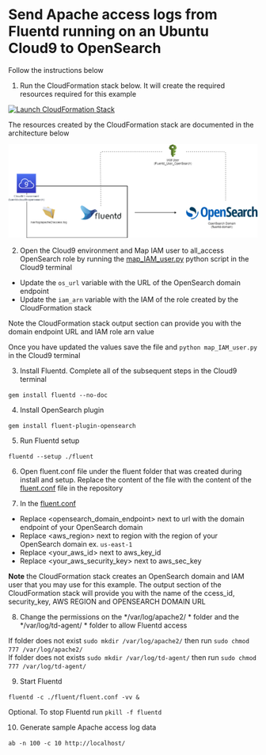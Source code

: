 # Send Apache access logs from Fluentd running on an Ubuntu Cloud9 to OpenSearch

Follow the instructions below

1. Run the CloudFormation stack below. It will create the required resources required for this example

[![Launch CloudFormation Stack](https://sharkech-public.s3.amazonaws.com/misc-public/cloudformation-launch-stack.png)](https://console.aws.amazon.com/cloudformation/home#/stacks/new?stackName=fluentd-demo-opensearch&templateURL=https://sharkech-public.s3.amazonaws.com/misc-public/fluentd_cloud9_opensearch.yml)
  
The resources created by the CloudFormation stack are documented in the architecture below

<img width="650" alt="Fluentd_cloud9_Architecture" src="https://github.com/ev2900/CloudFormation_Examples/blob/main/Architecture%20Diagrams%20for%20README/fluentd_cloud9_opensearch_yml.png">

2. Open the Cloud9 environment and Map IAM user to all_access OpenSearch role by running the [map_IAM_user.py](https://github.com/ev2900/Fluentd_Examples/blob/main/Cloud9_Apache_Logs_OpenSearch/map_IAM_user.py) python script in the Cloud9 terminal

* Update the ```os_url``` variable with the URL of the OpenSearch domain endpoint 
* Update the ```iam_arn``` variable with the IAM of the role created by the CloudFormation stack

Note the CloudFormation stack output section can provide you with the domain endpoint URL and IAM role arn value

Once you have updated the values save the file and ```python map_IAM_user.py``` in the Cloud9 terminal 

3. Install Fluentd. Complete all of the subsequent steps in the Cloud9 terminal

```gem install fluentd --no-doc```

4. Install OpenSearch plugin

```gem install fluent-plugin-opensearch```

5. Run Fluentd setup

```fluentd --setup ./fluent```

6. Open fluent.conf file under the fluent folder that was created during install and setup. Replace the content of the file with the content of the [fluent.conf](https://github.com/ev2900/Fluentd_Examples/blob/main/Cloud9_Apache_Logs_OpenSearch/fluent.conf) file in the repository

7. In the [fluent.conf](https://github.com/ev2900/Fluentd_Examples/blob/main/Cloud9_Apache_Logs_OpenSearch/fluent.conf)

* Replace <opensearch_domain_endpoint> next to url with the domain endpoint of your OpenSearch domain
* Replace <aws_region> next to region with the region of your OpenSearch domain ex. ```us-east-1``` 
* Replace <your_aws_id> next to aws_key_id
* Replace <your_aws_security_key> next to aws_sec_key

**Note** the CloudFormation stack creates an OpenSearch domain and IAM user that you may use for this example. The output section of the CloudFormation stack will provide you with the name of the ccess_id, security_key, AWS REGION and OPENSEARCH DOMAIN URL

8. Change the permissions on the */var/log/apache2/ * folder and the */var/log/td-agent/ * folder to allow Fluentd access

If folder does not exist ```sudo mkdir /var/log/apache2/``` then run ```sudo chmod 777 /var/log/apache2/ ``` <br>
If folder does not exists ```sudo mkdir /var/log/td-agent/``` then run ```sudo chmod 777 /var/log/td-agent/ ```
  
9. Start Fluentd
  
  ```fluentd -c ./fluent/fluent.conf -vv &```

Optional. To stop Fluentd run ```pkill -f fluentd```
  
10. Generate sample Apache access log data
  
```ab -n 100 -c 10 http://localhost/```
  
